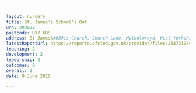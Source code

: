 ```yaml
---

layout: nursery
title: St. James's School's Out
urn: 303822
postcode: HX7 6DS
address: St James&#039;s Church, Church Lane, Mytholmroyd, West Yorkshire, HX7 6DS
latestReportUrl: https://reports.ofsted.gov.uk/provider/files/2587219/urn/303822.pdf
teaching: 2
development: 2
leadership: 2
outcomes: 0
overall: 2
date: 9 June 2016

---
```

